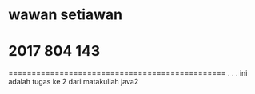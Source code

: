 # wawan setiawan
# 2017 804 143
===============================================
.
.
.
ini adalah tugas ke 2 dari matakuliah java2
